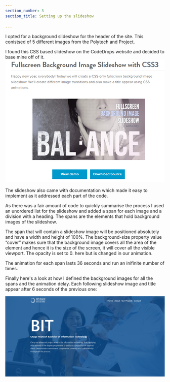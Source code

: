 ```yaml
---
section_number: 3
section_title: Setting up the slideshow

---
```


I opted for a background slideshow for the header of the site. This conistsed of 5 different images from the Polytech and Project.

I found this CSS based slideshow on the CodeDrops website and decided to base mine off of it.
![Site Animation](slideshow.PNG)

The slideshow also came with documentation which made it easy to implement as it addressed each part of the code.

As there was a fair amount of code to quickly summarise the process I used an unordered list for the slideshow and added a span for each image and a division with a heading. The spans are the elements that hold background images of the slideshow.


<script src="https://snipsave.com/embed/3fWc42P0Ic38nITkJw.js"></script>


The span that will contain a slideshow image will be positioned absolutely and have a width and height of 100%. The background-size property value “cover” makes sure that the background image covers all the area of the element and hence it is the size of the screen, it will cover all the visible viewport. The opacity is set to 0. here but is changed in our animation.

<script src="https://snipsave.com/embed/CWgQCkvDXX39LP0eVX.js"></script>


The animation for each span lasts 36 seconds and run an inifinite number of times.


<script src="https://snipsave.com/embed/Gx6pB1faf4294OSKbf.js"></script>


Finally here's a look at how I defined the background images for all the spans and the animation delay. Each following slideshow image and title appear after 6 seconds of the previous one:


<script src="https://snipsave.com/embed/oHL10dfXXzUfdYf23Z.js"></script>

![Site Animation](theanimation.PNG)
